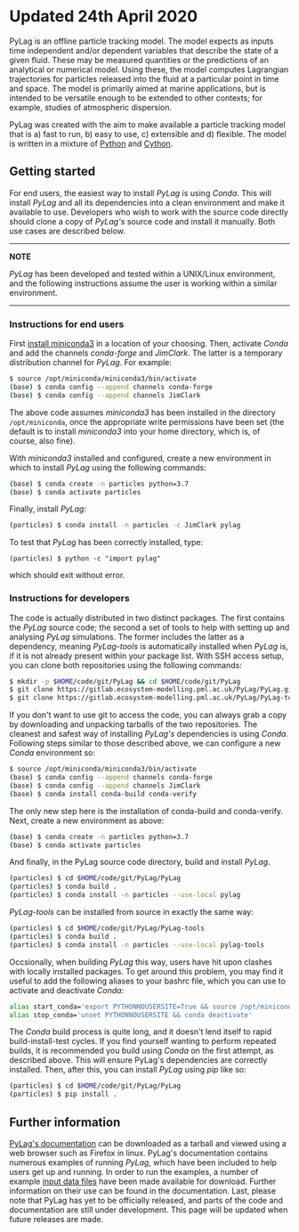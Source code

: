 # Updated 24th April 2020

PyLag is an offline particle tracking model. The model expects as inputs time independent and/or dependent variables that describe the state of a given fluid. These may be measured quantities or the predictions of an analytical or numerical model. Using these, the model computes Lagrangian trajectories for particles released into the fluid at a particular point in time and space. The model is primarily aimed at marine applications, but is intended to be versatile enough to be extended to other contexts; for example, studies of atmospheric dispersion.

PyLag was created with the aim to make available a particle tracking model that is a) fast to run, b) easy to use, c) extensible and d) flexible. The model is written in a mixture of [Python](http://www.python.org) and [Cython](http://www.cython.org).

## Getting started

For end users, the easiest way to install *PyLag* is using *Conda*. This will install *PyLag* and all its dependencies into a clean environment and make it available to use. Developers who wish to work with the source code directly should clone a copy of *PyLag's* source code and install it manually. Both use cases are described below.

---
**NOTE**

*PyLag* has been developed and tested within a UNIX/Linux environment, and the following instructions assume the user is working within a similar environment.

---

### Instructions for end users

First [install miniconda3](https://conda.io/projects/conda/en/latest/user-guide/install/linux.html) in a location of your choosing. Then, activate *Conda* and add the channels *conda-forge* and *JimClark*. The latter is a temporary distribution channel for *PyLag*. For example:

```bash
$ source /opt/miniconda/miniconda3/bin/activate
(base) $ conda config --append channels conda-forge
(base) $ conda config --append channels JimClark
```

The above code assumes *miniconda3* has been installed in the directory `/opt/miniconda`, once the appropriate write permissions have been set (the default is to install *miniconda3* into your home directory, which is, of course, also fine).

With *miniconda3* installed and configured, create a new environment in which to install *PyLag* using the following commands:

```bash
(base) $ conda create -n particles python=3.7
(base) $ conda activate particles
```

Finally, install *PyLag*:

```bash
(particles) $ conda install -n particles -c JimClark pylag
```

To test that *PyLag* has been correctly installed, type:

```
(particles) $ python -c "import pylag"
```

which should exit without error.

### Instructions for developers

The code is actually distributed in two distinct packages. The first contains the *PyLag* source code; the second a set of tools to help with setting up and analysing *PyLag* simulations. The former includes the latter as a dependency, meaning *PyLag-tools* is automatically installed when *PyLag* is, if it is not already present within your package list. With SSH access setup, you can clone both repositories using the following commands:

```bash
$ mkdir -p $HOME/code/git/PyLag && cd $HOME/code/git/PyLag
$ git clone https://gitlab.ecosystem-modelling.pml.ac.uk/PyLag/PyLag.git>
$ git clone https://gitlab.ecosystem-modelling.pml.ac.uk/PyLag/PyLag-tools.git>
```

If you don't want to use git to access the code, you can always grab a copy by downloading and unpacking tarballs of the two repositories. The cleanest and safest way of installing *PyLag's* dependencies is using *Conda*. Following steps similar to those described above, we can configure a new *Conda* environment so:

```bash
$ source /opt/miniconda/miniconda3/bin/activate
(base) $ conda config --append channels conda-forge
(base) $ conda config --append channels JimClark
(base) $ conda install conda-build conda-verify
```

The only new step here is the installation of conda-build and conda-verify. Next, create a new environment as above:

```bash
(base) $ conda create -n particles python=3.7
(base) $ conda activate particles
```

And finally, in the PyLag source code directory, build and install *PyLag*.

```bash
(particles) $ cd $HOME/code/git/PyLag/PyLag
(particles) $ conda build .
(particles) $ conda install -n particles --use-local pylag
```

*PyLag-tools* can be installed from source in exactly the same way:

```bash
(particles) $ cd $HOME/code/git/PyLag/PyLag-tools
(particles) $ conda build .
(particles) $ conda install -n particles --use-local pylag-tools
```

Occsionally, when building *PyLag* this way, users have hit upon clashes with locally installed packages. To get around this problem, you may find it useful to add the following aliases to your bashrc file, which you can use to activate and deactivate *Conda*:

```bash
alias start_conda='export PYTHONNOUSERSITE=True && source /opt/miniconda/miniconda3/bin/activate'
alias stop_conda='unset PYTHONNOUSERSITE && conda deactivate'
```

The *Conda* build process is quite long, and it doesn't lend itself to rapid build-install-test cycles. If you find yourself wanting to perform repeated builds, it is recommended you build using *Conda* on the first attempt, as described above. This will ensure PyLag's dependencies are correctly installed. Then, after this, you can install *PyLag* using *pip* like so:

```bash
(particles) $ cd $HOME/code/git/PyLag/PyLag
(particles) $ pip install .
```

## Further information

[PyLag's documentation](https://drive.google.com/open?id=1Qp5Z_IihcHRpbehDyWfaCofrJ84lJDig) can be downloaded as a tarball and viewed using a web browser such as Firefox in linux. PyLag's documentation contains numerous examples of running *PyLag*, which have been included to help users get up and running. In order to run the examples, a number of example [input data files](https://drive.google.com/open?id=15UX7Y9JnuLpnPAz700mzmzd917nTClxR) have been made available for download. Further information on their use can be found in the documentation. Last, please note that PyLag has yet to be officially released, and parts of the code and documentation are still under development. This page will be updated when future releases are made.
